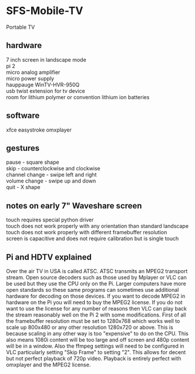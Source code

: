 # SFS-Mobile-TV

Portable TV

hardware
-----
7 inch screen in landscape mode  
pi 2  
micro analog amplifier  
micro power supply  
hauppauge WinTV-HVR-950Q  
usb twist extension for tv device  
room for lithium polymer or convention lithium ion batteries

software
-----
xfce
easystroke
omxplayer

gestures
-----
pause - square shape  
skip - counterclockwise and clockwise  
channel change - swipe left and right  
volume change - swipe up and down  
quit - X shape  

notes on early 7" Waveshare screen
-----
touch requires special python driver  
touch does not work properly with any orientation than standard landscape  
touch does not work properly with different framebuffer resolution  
screen is capacitive and does not require calibration but is single touch

Pi and HDTV explained
-----
Over the air TV in USA is called ATSC.  ATSC transmits an MPEG2 transport stream.  Open source decoders such as those used by Mplayer or VLC can be used but they use the CPU only on the Pi.  Larger computers have more open standards so these same programs can sometimes use additional hardware for decoding on those devices.  If you want to decode MPEG2 in hardware on the Pi you will need to buy the MPEG2 license.  If you do not want to use the license for any number of reasons then VLC can play back the stream reasonably well on the Pi 2 with some modifications.  First of all the framebuffer resolution must be set to 1280x768 which works well to scale up 800x480 or any other resolution 1280x720 or above.  This is because scaling in any other way is too "expensive" to do on the CPU.  This also means 1080i content will be too large and off screen and 480p content will be in a window.  Also the ffmpeg settings will need to be configured in VLC particularly setting "Skip Frame" to setting "2".  This allows for decent but not perfect playback of 720p video.  Playback is entirely perfect with omxplayer and the MPEG2 license.

